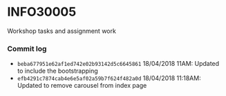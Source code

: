 # INFO30005
Workshop tasks and assignment work

### Commit log ###

* `beba677951e62af1ed742e02b93142d5c6645861` 18/04/2018 11AM: Updated to include the bootstrapping  
* `efb4291c7874cab4e6e5af02a59b7f624f482a0d` 18/04/2018 11:18AM: Updated to remove carousel from index page 
